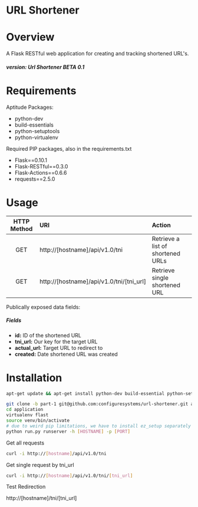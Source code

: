 URL Shortener
================

# Overview

A Flask RESTful web application for creating and tracking shortened URL's.

##### version: Url Shortener BETA 0.1

# Requirements

Aptitude Packages:

- python-dev
- build-essentials
- python-setuptools
- python-virtualenv

Required PIP packages, also in the requirements.txt

- Flask==0.10.1
- Flask-RESTful==0.3.0
- Flask-Actions==0.6.6
- requests==2.5.0

# Usage

|  HTTP Method  |  URI |  Action |
| :-----------: | :--- | :------ |
| GET | http://[hostname]/api/v1.0/tni | Retrieve a list of shortened URLs |
| GET | http://[hostname]/api/v1.0/tni/[tni_url] | Retrieve single shortened URL |

Publically exposed data fields:

##### Fields

- **id:** ID of the shortened URL
- **tni_url:** Our key for the target URL
- **actual_url:** Target URL to redirect to
- **created:** Date shortened URL was created

# Installation

```bash
apt-get update && apt-get install python-dev build-essential python-setuptools python-virtualenv
```

```bash
git clone -b part-1 git@github.com:configuresystems/url-shortener.git application
cd application
virtualenv flast
source venv/bin/activate
# due to weird pip limitations, we have to install ez_setup separately
python run.py runserver -h [HOSTNAME] -p [PORT]
```

Get all requests

```bash
curl -i http://[hostname]/api/v1.0/tni
```

Get single request by tni_url

```bash
curl -i http://[hostname]/api/v1.0/tni/[tni_url]
```

Test Redirection

http://[hostname]/tni/[tni_url]
